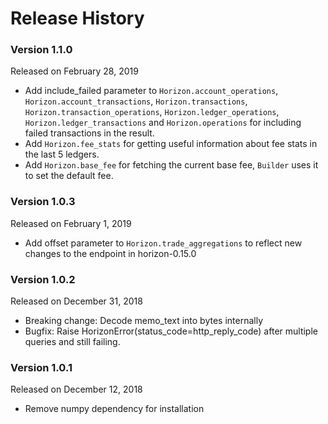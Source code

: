 Release History
===============

### Version 1.1.0
Released on February 28, 2019
  - Add include_failed parameter to `Horizon.account_operations`, `Horizon.account_transactions`, `Horizon.transactions`,
    `Horizon.transaction_operations`, `Horizon.ledger_operations`, `Horizon.ledger_transactions` 
    and `Horizon.operations` for including failed transactions in the result.
  - Add `Horizon.fee_stats` for getting useful information about fee stats in the last 5 ledgers.
  - Add `Horizon.base_fee` for fetching the current base fee, `Builder` uses it to set the default fee.

### Version 1.0.3 
Released on February 1, 2019
  - Add offset parameter to `Horizon.trade_aggregations` to reflect new changes to the endpoint in horizon-0.15.0

### Version 1.0.2 
Released on December 31, 2018
  - Breaking change: Decode memo_text into bytes internally
  - Bugfix: Raise HorizonError(status_code=http_reply_code) after multiple queries and still failing.

### Version 1.0.1 
Released on December 12, 2018
  - Remove numpy dependency for installation